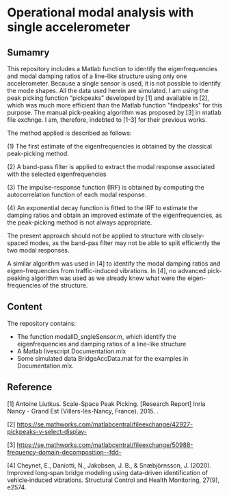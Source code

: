 # Operational modal analysis with single accelerometer


## Sumamry
This repository includes a Matlab function to identify the eigenfrequencies and modal damping ratios of a line-like structure using only one accelerometer. Because a single sensor is used, it is not possible to identify the mode shapes. All the data used herein are simulated. I am using the peak picking function “pickpeaks” developed by [1] and available in [2], which was much more efficient than the Matlab function "findpeaks" for this purpose. The manual pick-peaking algorithm was proposed by [3] in matlab file exchnge.  I am, therefore, indebted to [1-3] for their previous works. 

The method applied is described as follows:

(1) The first estimate of the eigenfrequencies is obtained by the classical peak-picking method.

(2) A band-pass filter is applied to extract the modal response associated with the selected eigenfrequencies

(3) The impulse-response function (IRF) is obtained by computing the autocorrelation function of each modal response.

(4) An exponential decay function is fitted to the IRF to estimate the damping ratios and obtain an improved estimate of the eigenfrequencies, as the peak-picking method is not always appropriate.

The present approach should not be applied to structure with closely-spaced modes, as the band-pas filter may not be able to split efficiently the two modal responses.

A similar algorithm was used in [4] to identify the modal damping ratios and eigen-frequencies from traffic-induced vibrations. In [4], no advanced pick-peaking algorithm was used as we already knew what were the eigen-frequencies of the structure.


## Content

The repository contains:
  - The function modalID_sngleSensor.m, which identify the eigenfrequencies and damping ratios of a line-like structure
  - A Matlab livescript Documentation.mlx
  - Some simulated data BridgeAccData.mat for the examples in Documentation.mlx.


## Reference

[1] Antoine Liutkus. Scale-Space Peak Picking. [Research Report] Inria Nancy - Grand Est (Villers-lès-Nancy, France). 2015. .

[2] https://se.mathworks.com/matlabcentral/fileexchange/42927-pickpeaks-v-select-display-

[3] https://se.mathworks.com/matlabcentral/fileexchange/50988-frequency-domain-decomposition--fdd-

[4] Cheynet, E., Daniotti, N., Jakobsen, J. B., & Snæbjörnsson, J. (2020). Improved long‐span bridge modeling using data‐driven identification of vehicle‐induced vibrations. Structural Control and Health Monitoring, 27(9), e2574.
